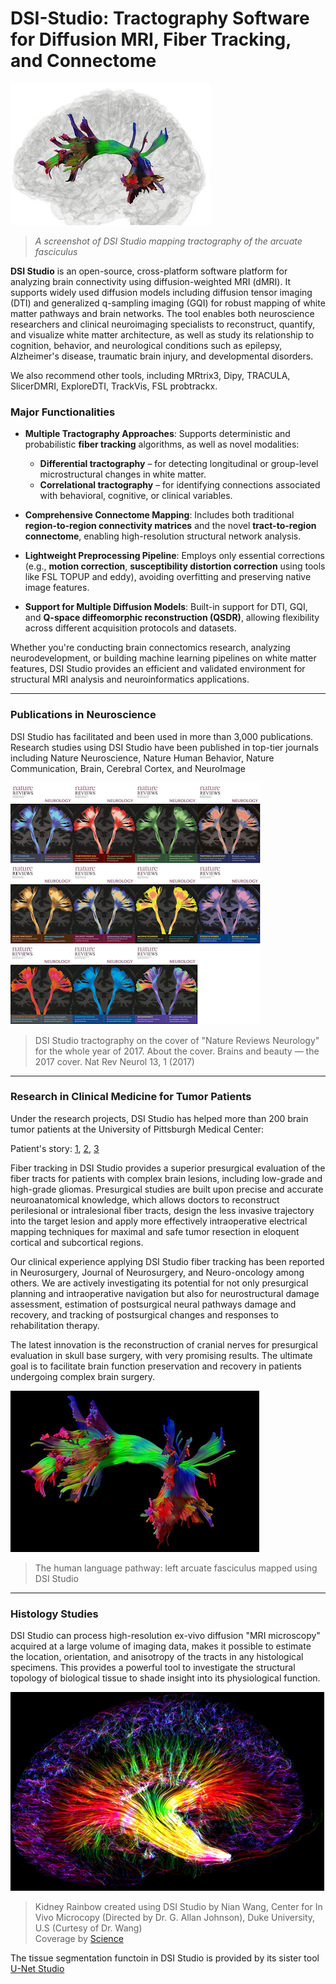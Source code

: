 # DSI-Studio: Tractography Software for Diffusion MRI, Fiber Tracking, and Connectome
 
![image](/images/dsi_studio2.jfif)
> *A screenshot of DSI Studio mapping tractography of the arcuate fasciculus*

**DSI Studio** is an open-source, cross-platform software platform for analyzing brain connectivity using diffusion-weighted MRI (dMRI). It supports widely used diffusion models including diffusion tensor imaging (DTI) and generalized q-sampling imaging (GQI) for robust mapping of white matter pathways and brain networks. The tool enables both neuroscience researchers and clinical neuroimaging specialists to reconstruct, quantify, and visualize white matter architecture, as well as study its relationship to cognition, behavior, and neurological conditions such as epilepsy, Alzheimer's disease, traumatic brain injury, and developmental disorders.

We also recommend other tools, including MRtrix3, Dipy, TRACULA, SlicerDMRI, ExploreDTI, TrackVis, FSL probtrackx.

### Major Functionalities

* **Multiple Tractography Approaches**:
  Supports deterministic and probabilistic **fiber tracking** algorithms, as well as novel modalities:

  * **Differential tractography** – for detecting longitudinal or group-level microstructural changes in white matter.
  * **Correlational tractography** – for identifying connections associated with behavioral, cognitive, or clinical variables.
* **Comprehensive Connectome Mapping**:
  Includes both traditional **region-to-region connectivity matrices** and the novel **tract-to-region connectome**, enabling high-resolution structural network analysis.
* **Lightweight Preprocessing Pipeline**:
  Employs only essential corrections (e.g., **motion correction**, **susceptibility distortion correction** using tools like FSL TOPUP and eddy), avoiding overfitting and preserving native image features.
* **Support for Multiple Diffusion Models**:
  Built-in support for DTI, GQI, and **Q-space diffeomorphic reconstruction (QSDR)**, allowing flexibility across different acquisition protocols and datasets.

Whether you're conducting brain connectomics research, analyzing neurodevelopment, or building machine learning pipelines on white matter features, DSI Studio provides an efficient and validated environment for structural MRI analysis and neuroinformatics applications.

---

### Publications in Neuroscience

DSI Studio has facilitated and been used in more than 3,000 publications. Research studies using DSI Studio have been published in top-tier journals including Nature Neuroscience, Nature Human Behavior, Nature Communication, Brain, Cerebral Cortex, and NeuroImage 

![image](/images/nat_rev_neuro.png)
> DSI Studio tractography on the cover of "Nature Reviews Neurology" for the whole year of 2017. 
> About the cover. Brains and beauty — the 2017 cover. Nat Rev Neurol 13, 1 (2017)

---

### Research in Clinical Medicine for Tumor Patients

Under the research projects, DSI Studio has helped more than 200 brain tumor patients at the University of Pittsburgh Medical Center:

Patient's story: [1](https://www.youtube.com/watch?v=gEZlzkxb-LE), [2](https://www.youtube.com/watch?v=vULJxiuO6lo), [3](https://www.youtube.com/watch?v=7WQ-Dej4_dM)

Fiber tracking in DSI Studio provides a superior presurgical evaluation of the fiber tracts for patients with complex brain lesions, including low-grade and high-grade gliomas. Presurgical studies are built upon precise and accurate neuroanatomical knowledge, which allows doctors to reconstruct perilesional or intralesional fiber tracts, design the less invasive trajectory into the target lesion and apply more effectively intraoperative electrical mapping techniques for maximal and safe tumor resection in eloquent cortical and subcortical regions. 

Our clinical experience applying DSI Studio fiber tracking has been reported in Neurosurgery, Journal of Neurosurgery, and Neuro-oncology among others. We are actively investigating its potential for not only presurgical planning and intraoperative navigation but also for neurostructural damage assessment, estimation of postsurgical neural pathways damage and recovery, and tracking of postsurgical changes and responses to rehabilitation therapy.

The latest innovation is the reconstruction of cranial nerves for presurgical evaluation in skull base surgery, with very promising results. The ultimate goal is to facilitate brain function preservation and recovery in patients undergoing complex brain surgery.

![image](/images/af.png)
> The human language pathway: left arcuate fasciculus mapped using DSI Studio

---

### Histology Studies

DSI Studio can process high-resolution ex-vivo diffusion "MRI microscopy" acquired at a large volume of imaging data, makes it possible to estimate the location, orientation, and anisotropy of the tracts in any histological specimens. This provides a powerful tool to investigate the structural topology of biological tissue to shade insight into its physiological function.

![Kidney rainbow](/images/KidneyRainbow.png)
> Kidney Rainbow created using DSI Studio by Nian Wang, Center for In Vivo Microcopy (Directed by Dr. G. Allan Johnson), Duke University, U.S (Curtesy of Dr. Wang) <br>
> Coverage by [Science](https://science.sciencemag.org/content/363/6427/564)

The tissue segmentation functoin in DSI Studio is provided by its sister tool [U-Net Studio](https://unet-studio.labsolver.org)
